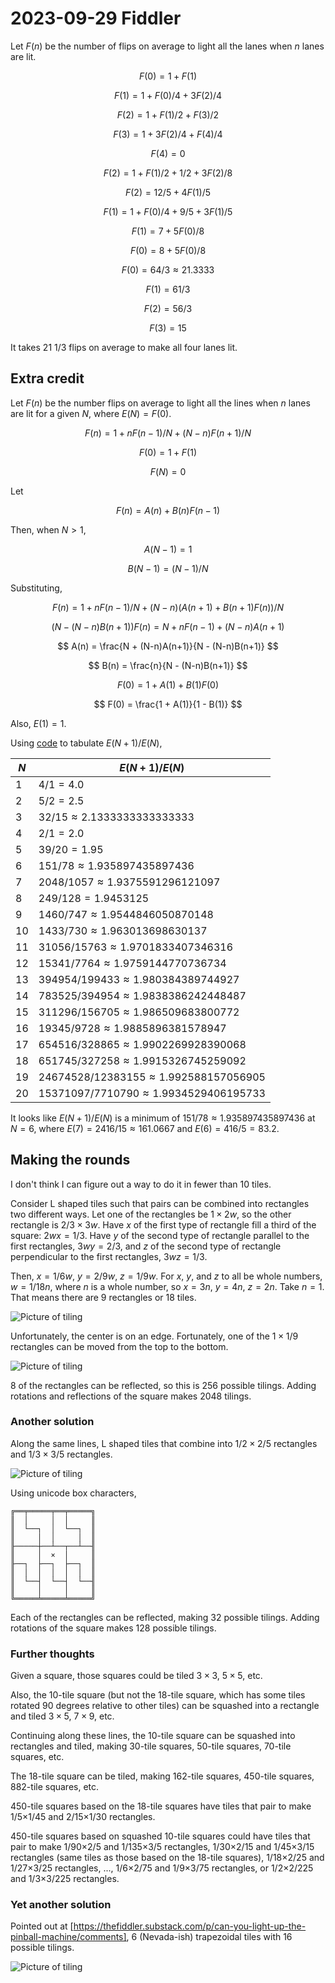 2023-09-29 Fiddler
==================
Let $F(n)$ be the number of flips on average to light all the lanes when $n$
lanes are lit.

$$ F(0) = 1 + F(1) $$

$$ F(1) = 1 + F(0)/4 + 3F(2)/4 $$

$$ F(2) = 1 + F(1)/2 + F(3)/2 $$

$$ F(3) = 1 + 3F(2)/4 + F(4)/4 $$

$$ F(4) = 0 $$

$$ F(2) = 1 + F(1)/2 + 1/2 + 3F(2)/8 $$

$$ F(2) = 12/5 + 4F(1)/5 $$

$$ F(1) = 1 + F(0)/4 + 9/5 + 3F(1)/5 $$

$$ F(1) = 7 + 5F(0)/8 $$

$$ F(0) = 8 + 5F(0)/8 $$

$$ F(0) = 64/3 \approx 21.3333 $$

$$ F(1) = 61/3 $$

$$ F(2) = 56/3 $$

$$ F(3) = 15 $$

It takes 21 1/3 flips on average to make all four lanes lit.

Extra credit
------------
Let $F(n)$ be the number flips on average to light all the lines
when $n$ lanes are lit for a given $N$, where $E(N) = F(0)$.

$$ F(n) = 1 + nF(n-1)/N + (N-n)F(n+1)/N $$

$$ F(0) = 1 + F(1) $$

$$ F(N) = 0 $$

Let

$$ F(n) = A(n) + B(n)F(n-1) $$

Then, when $N > 1$,

$$ A(N-1) = 1 $$

$$ B(N-1) = (N-1)/N $$

Substituting,

$$ F(n) = 1 + nF(n-1)/N + (N-n)(A(n+1) + B(n+1)F(n))/N $$

$$ (N - (N-n)B(n+1))F(n) = N + nF(n-1) + (N-n)A(n+1) $$

$$ A(n) = \frac{N + (N-n)A(n+1)}{N - (N-n)B(n+1)} $$

$$ B(n) = \frac{n}{N - (N-n)B(n+1)} $$

$$ F(0) = 1 + A(1) + B(1)F(0) $$

$$ F(0) = \frac{1 + A(1)}{1 - B(1)} $$

Also, $E(1) = 1$.

Using [code](20230929.hs) to tabulate $E(N+1)/E(N)$,

|$N$|$E(N+1)/E(N)$|
|---|-------------|
|1|$4/1 = 4.0$|
|2|$5/2 = 2.5$|
|3|$32/15 \approx 2.1333333333333333$|
|4|$2/1 = 2.0$|
|5|$39/20 = 1.95$|
|6|$151/78 \approx 1.935897435897436$|
|7|$2048/1057 \approx 1.9375591296121097$|
|8|$249/128 = 1.9453125$|
|9|$1460/747 \approx 1.9544846050870148$|
|10|$1433/730 \approx 1.963013698630137$|
|11|$31056/15763 \approx 1.9701833407346316$|
|12|$15341/7764 \approx 1.9759144770736734$|
|13|$394954/199433 \approx 1.980384389744927$|
|14|$783525/394954 \approx 1.9838386242448487$|
|15|$311296/156705 \approx 1.986509683800772$|
|16|$19345/9728 \approx 1.9885896381578947$|
|17|$654516/328865 \approx 1.9902269928390068$|
|18|$651745/327258 \approx 1.9915326745259092$|
|19|$24674528/12383155 \approx 1.992588157056905$|
|20|$15371097/7710790 \approx 1.9934529406195733$|

It looks like $E(N+1)/E(N)$ is a minimum of $151/78 \approx 1.935897435897436$
at $N = 6$, where $E(7) = 2416/15 \approx 161.0667$ and $E(6) = 416/5 = 83.2$.

Making the rounds
-----------------
I don't think I can figure out a way to do it in fewer than 10 tiles.

Consider L shaped tiles such that pairs can be combined into rectangles
two different ways.  Let one of the rectangles be $1 \times 2w$, so the
other rectangle is $2/3 \times 3w$.  Have $x$ of the first type of
rectangle fill a third of the square: $2wx = 1/3$.  Have $y$ of the
second type of rectangle parallel to the first rectangles, $3wy = 2/3$,
and $z$ of the second type of rectangle perpendicular to the
first rectangles, $3wz = 1/3$.

Then, $x = 1/6w$, $y = 2/9w$, $z = 1/9w$.  For $x$, $y$, and $z$ to all be
whole numbers, $w = 1/18n$, where $n$ is a whole number, so $x = 3n$,
$y = 4n$, $z = 2n$.  Take $n = 1$.  That means there are 9 rectangles or
18 tiles.

![Picture of tiling](20230929mtr1.svg)

Unfortunately, the center is on an edge.  Fortunately, one of the
$1\times 1/9$ rectangles can be moved from the top to the bottom.

![Picture of tiling](20230929mtr2.svg)

8 of the rectangles can be reflected, so this is 256 possible tilings.
Adding rotations and reflections of the square makes 2048 tilings.

### Another solution ###
Along the same lines, L shaped tiles that combine into $1/2 \times 2/5$
rectangles and $1/3 \times 3/5$ rectangles.

![Picture of tiling](20230929mtr3.svg)

Using unicode box characters,

    ╔══╤═════╤══╤═════╗
    ║  │     │  │     ║
    ║  └──┐  │  └──┐  ║
    ║     │  │     │  ║
    ╟─────┼──┴──┬──┴──╢
    ║     │  ×  │     ║
    ╟──┐  ├──┐  ├──┐  ║
    ║  │  │  │  │  │  ║
    ║  └──┤  └──┤  └──╢
    ║     │     │     ║
    ╚═════╧═════╧═════╝

Each of the rectangles can be reflected, making 32 possible tilings.
Adding rotations of the square makes 128 possible tilings.

### Further thoughts ###
Given a square, those squares could be tiled $3 \times 3$, $5 \times 5$, etc.

Also, the 10-tile square (but not the 18-tile square, which has some tiles
rotated 90 degrees relative to other tiles) can be squashed into a rectangle
and tiled $3 \times 5$, $7 \times 9$, etc.

Continuing along these lines,
the 10-tile square can be squashed into rectangles and tiled, making
30-tile squares, 50-tile squares, 70-tile squares, etc.

The 18-tile square can be tiled, making 162-tile squares, 450-tile squares,
882-tile squares, etc.

450-tile squares based on the 18-tile squares have tiles that pair to make
1/5×1/45 and 2/15×1/30 rectangles.

450-tile squares based on squashed 10-tile squares could have tiles that
pair to make 1/90×2/5 and 1/135×3/5 rectangles,
1/30×2/15 and 1/45×3/15 rectangles (same tiles as those based on the 18-tile
squares), 1/18×2/25 and 1/27×3/25 rectangles, ...,
1/6×2/75 and 1/9×3/75 rectangles, or 1/2×2/225 and 1/3×3/225 rectangles.

### Yet another solution ###
Pointed out at
[https://thefiddler.substack.com/p/can-you-light-up-the-pinball-machine/comments],
6 (Nevada-ish) trapezoidal tiles with 16 possible tilings.

![Picture of tiling](20230929mtr4.svg)
